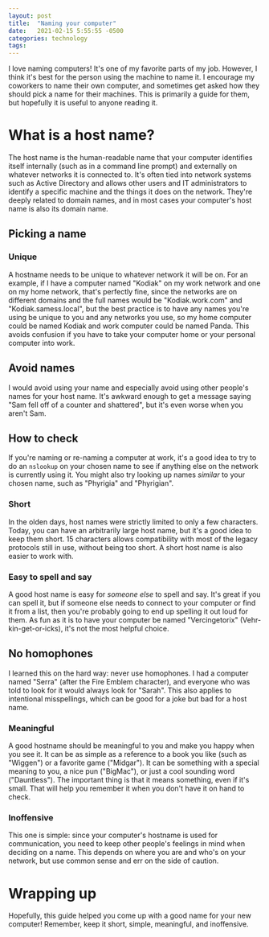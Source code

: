 ```yaml
---
layout: post
title:  "Naming your computer"
date:   2021-02-15 5:55:55 -0500
categories: technology
tags:
---
```

I love naming computers!  It's one of my favorite parts of my job.  However, I think it's best for the person using the machine to name it.  I encourage my coworkers to name their own computer, and sometimes get asked how they should pick a name for their machines. This is primarily a guide for them, but hopefully it is useful to anyone reading it.

# What is a host name?
The host name is the human-readable name that your computer identifies itself internally (such as in a command line prompt) and externally on whatever networks it is connected to.  It's often tied into network systems such as Active Directory and allows other users and IT administrators to identify a specific machine and the things it does on the network.  They're deeply related to domain names, and in most cases your computer's host name is also its domain name.

## Picking a name
### Unique
A hostname needs to be unique to whatever network it will be on.  For an example, if I have a computer named "Kodiak" on my work network and one on my home network, that's perfectly fine, since the networks are on different domains and the full names would be "Kodiak.work.com" and "Kodiak.samess.local", but the best practice is to have any names you're using be unique to you and any networks you use, so my home computer could be named Kodiak and work computer could be named Panda.  This avoids confusion if you have to take your computer home or your personal computer into work.

## Avoid names
I would avoid using your name and especially avoid using other people's names for your host name.  It's awkward enough to get a message saying "Sam fell off of a counter and shattered", but it's even worse when you aren't Sam.

## How to check
If you're naming or re-naming a computer at work, it's a good idea to try to do an `nslookup` on your chosen name to see if anything else on the network is currently using it.  You might also try looking up names *similar* to your chosen name, such as "Phyrigia" and "Phyrigian".

### Short
In the olden days, host names were strictly limited to only a few characters.  Today, you can have an arbitrarily large host name, but it's a good idea to keep them short.  15 characters allows compatibility with most of the legacy protocols still in use, without being too short.  A short host name is also easier to work with.

### Easy to spell and say
A good host name is easy for *someone else* to spell and say.  It's great if you can spell it, but if someone else needs to connect to your computer or find it from a list, then you're probably going to end up spelling it out loud for them.  As fun as it is to have your computer be named "Vercingetorix" (Vehr-kin-get-or-icks), it's not the most helpful choice.

## No homophones
I learned this on the hard way: never use homophones.  I had a computer named "Serra" (after the Fire Emblem character), and everyone who was told to look for it would always look for "Sarah".  This also applies to intentional misspellings, which can be good for a joke but bad for a host name.

### Meaningful
A good hostname should be meaningful to you and make you happy when you see it.  It can be as simple as a reference to a book you like (such as "Wiggen") or a favorite game ("Midgar").  It can be something with a special meaning to you, a nice pun ("BigMac"), or just a cool sounding word ("Dauntless").  The important thing is that it means something, even if it's small.  That will help you remember it when you don't have it on hand to check.

### Inoffensive
This one is simple: since your computer's hostname is used for communication, you need to keep other people's feelings in mind when deciding on a name.  This depends on where you are and who's on your network, but use common sense and err on the side of caution.

# Wrapping up
Hopefully, this guide helped you come up with a good name for your new computer!  Remember, keep it short, simple, meaningful, and inoffensive.